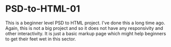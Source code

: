 # PSD-to-HTML-01
This is a beginner level PSD to HTML project. I've done this a long time ago. Again, this is not a big project and so it does not have any responsivity and other interactivity. It is just a basic markup page which might help beginners to get their feet wet in this sector.
